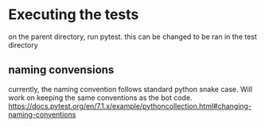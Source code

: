 # Executing the tests
on the parent directory, run pytest. this can be changed to be ran in the test directory

## naming convensions
currently, the naming convention follows standard python snake case. Will work on keeping the same conventions as the bot code.  
https://docs.pytest.org/en/7.1.x/example/pythoncollection.html#changing-naming-conventions 